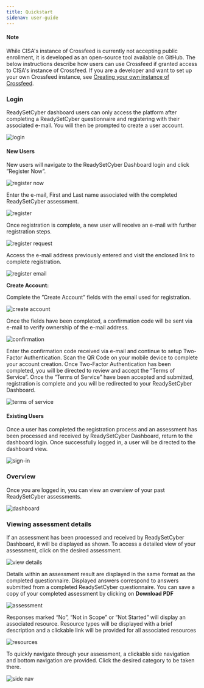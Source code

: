 ```yaml
---
title: Quickstart
sidenav: user-guide
---
```


<p>
<div class="usa-alert usa-alert--info">
  <div class="usa-alert__body">
  <h4 class="usa-alert__heading">Note</h4>
    <p class="usa-alert__text">
      While CISA's instance of Crossfeed is currently not accepting public enrollment, it is developed as an open-source tool available on GitHub. The below instructions describe how users can use Crossfeed if granted access to CISA's instance of Crossfeed. If you are a developer and want to set up your own Crossfeed instance, see <a href="/dev/own-instance/">Creating your own instance of Crossfeed</a>.
    </p>
  </div>
</div>
</p>

### Login

ReadySetCyber dashboard users can only access the platform after completing a ReadySetCyber
questionnaire and registering with their associated e-mail. You will then be prompted to
create a user account.

![login](./img/rsc-login.png)

#### New Users

New users will navigate to the ReadySetCyber Dashboard login and click ”Register Now”.

![register now](./img/register-now.png)

Enter the e-mail, First and Last name associated with the completed ReadySetCyber assessment.

![register](./img/register.png)

Once registration is complete, a new user will receive an e-mail with further registration steps.

![register request](./img/register-request.png)

Access the e-mail address previously entered and visit the enclosed link to complete registration.

![register email](./img/register-email.png)

**Create Account:**

Complete the ”Create Account” fields with the email used for registration.

![create account](./img/rsc-create-account.png)

Once the fields have been completed, a confirmation code will be sent via e-mail to verify
ownership of the e-mail address.

![confirmation](./img/confirmation-code.png)

Enter the confirmation code received via e-mail and continue to setup Two-Factor Authentication.
Scan the QR Code on your mobile device to complete your account creation. Once Two-Factor Authentication has been completed, you will be directed to review and accept
the “Terms of Service”. Once the “Terms of Service” have been accepted and submitted, registration
is complete and you will be redirected to your ReadySetCyber Dashboard.

![terms of service](./img/terms.png)

#### Existing Users

Once a user has completed the registration process and an assessment has been processed and
received by ReadySetCyber Dashboard, return to the dashboard login. Once successfully logged in,
a user will be directed to the dashboard view.

![sign-in](./img/sign-in.png)

### Overview

Once you are logged in, you can view an overview of your past ReadySetCyber assessments.

![dashboard](./img/rsc-dashboard.png)

### Viewing assessment details

If an assessment has been processed and received by ReadySetCyber Dashboard, it will
be displayed as shown. To access a detailed view of your assessment, click on the
desired assessment.

![view details](./img/click-details.png)

Details within an assessment result are displayed in the same format as the completed
questionnaire. Displayed answers correspond to answers submitted from a completed
ReadySetCyber questionnaire. You can save a copy of your completed assessment by clicking
on **Download PDF**

![assessment](./img/assessment.png)

Responses marked “No”, “Not in Scope” or “Not Started” will display an associated
resource. Resource types will be displayed with a brief description and a clickable
link will be provided for all associated resources

![resources](./img/resources.png)

To quickly navigate through your assessment, a clickable side navigation and bottom navigation
are provided. Click the desired category to be taken there.

![side nav](./img/side-nav.png)

